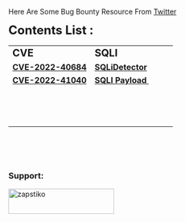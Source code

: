 <p>Here Are Some Bug Bounty Resource From <a href="https://twitter.com/zapstiko">Twitter</a></p>
<p><span style="font-size: 24px;"><strong>Contents List :</strong></span></p>
<table style="width: 100%;">
    <tbody>
        <tr>
            <td style="width: 49.8839%;"><strong><span style="font-size: 20px;">CVE&nbsp;</span></strong></td>
            <td style="width: 50%;"><span style="font-size: 20px;"><strong>SQLI</strong></span></td>
        </tr>
        <tr>
            <td style="width: 49.8839%;"><a href="https://github.com/zapstiko/Bug-Bounty/blob/main/CVE.md#cve-2022-40684"><strong>CVE-2022-40684<br></strong></a></td>
            <td style="width: 50%;"><a href="https://github.com/zapstiko/Bug-Bounty/blob/main/SQLI/SQLiDetector"><strong>SQLiDetector<br></strong></a></td>
        </tr>
        <tr>
            <td style="width: 49.8839%;"><a href="https://github.com/zapstiko/Bug-Bounty/blob/main/CVE.md#cve-2022-41040"><strong>CVE-2022-41040<br></strong></a></td>
            <td style="width: 50%;"><a href="https://github.com/zapstiko/Bug-Bounty/blob/main/SQLI/SQLI%20Payload"><strong>SQLI Payload&nbsp;<br></strong></a></td>
        </tr>
        <tr>
            <td style="width: 49.8839%;"><br></td>
            <td style="width: 50%;"><br></td>
        </tr>
        <tr>
            <td style="width: 49.8839%;"><br></td>
            <td style="width: 50%;"><br></td>
        </tr>
        <tr>
            <td style="width: 49.8839%;"><br></td>
            <td style="width: 50%;"><br></td>
        </tr>
    </tbody>
</table>
<p><strong><br></strong></p>
<p><br></p>



<!-- # Support.--> 

<h3 align="left">Support:</h3>
<p><a href="https://www.buymeacoffee.com/zapstiko"> <img align="left" src="https://cdn.buymeacoffee.com/buttons/v2/default-yellow.png" height="50" width="210" alt="zapstiko" /></a></p><br><br>
